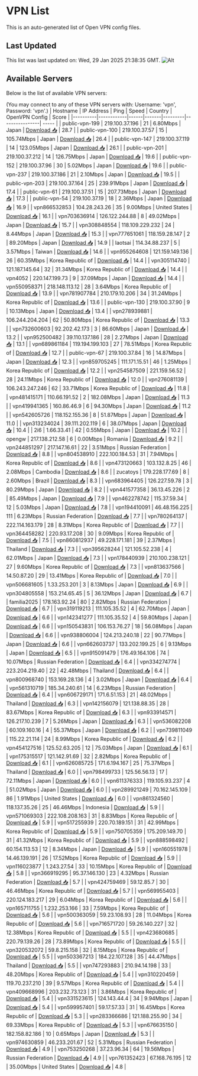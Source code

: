 # VPN List

This is an auto-generated list of Open VPN config files.

## Last Updated

This list was last updated on: Wed, 29 Jan 2025 21:38:35 GMT.
![Alt](https://repobeats.axiom.co/api/embed/186b98318ef1479477931607c1ad7d823f12451f.svg "Repobeats analytics image")

## Available Servers

Below is the list of available VPN servers:

(You may connect to any of these VPN servers with: Username: 'vpn', Password: 'vpn'.)
| Hostname | IP Address | Ping | Speed | Country | OpenVPN Config | Score |
|----------|------------|------|-------|---------|----------------| ----- |
| public-vpn-199 | 219.100.37.196 | 21 | 6.80Mbps | Japan | [Download 📥](./configs/server_0_JP.ovpn) | 28.7 |
| public-vpn-100 | 219.100.37.57 | 15 | 105.74Mbps | Japan | [Download 📥](./configs/server_1_JP.ovpn) | 26.4 |
| public-vpn-147 | 219.100.37.119 | 14 | 123.05Mbps | Japan | [Download 📥](./configs/server_2_JP.ovpn) | 26.1 |
| public-vpn-201 | 219.100.37.212 | 14 | 126.75Mbps | Japan | [Download 📥](./configs/server_3_JP.ovpn) | 19.6 |
| public-vpn-152 | 219.100.37.96 | 30 | 5.02Mbps | Japan | [Download 📥](./configs/server_4_JP.ovpn) | 19.6 |
| public-vpn-237 | 219.100.37.186 | 21 | 2.10Mbps | Japan | [Download 📥](./configs/server_5_JP.ovpn) | 19.5 |
| public-vpn-203 | 219.100.37.164 | 25 | 239.91Mbps | Japan | [Download 📥](./configs/server_6_JP.ovpn) | 17.4 |
| public-vpn-61 | 219.100.37.51 | 15 | 207.73Mbps | Japan | [Download 📥](./configs/server_7_JP.ovpn) | 17.3 |
| public-vpn-54 | 219.100.37.19 | 18 | 2.36Mbps | Japan | [Download 📥](./configs/server_8_JP.ovpn) | 16.9 |
| vpn866532853 | 104.28.243.26 | 35 | 9.00Mbps | United States | [Download 📥](./configs/server_9_US.ovpn) | 16.1 |
| vpn703636914 | 126.122.244.88 | 8 | 49.02Mbps | Japan | [Download 📥](./configs/server_10_JP.ovpn) | 15.7 |
| vpn308848554 | 118.109.229.232 | 24 | 8.44Mbps | Japan | [Download 📥](./configs/server_11_JP.ovpn) | 15.3 |
| vpn777651061 | 118.159.28.147 | 2 | 89.20Mbps | Japan | [Download 📥](./configs/server_12_JP.ovpn) | 14.9 |
| laotsai | 114.34.88.237 | 5 | 3.57Mbps | Taiwan | [Download 📥](./configs/server_13_TW.ovpn) | 14.6 |
| vpn955264608 | 121.159.149.136 | 26 | 60.35Mbps | Korea Republic of | [Download 📥](./configs/server_14_KR.ovpn) | 14.4 |
| vpn305114740 | 121.187.145.64 | 32 | 31.34Mbps | Korea Republic of | [Download 📥](./configs/server_15_KR.ovpn) | 14.4 |
| vpn4052 | 220.147.199.73 | 9 | 37.09Mbps | Japan | [Download 📥](./configs/server_16_JP.ovpn) | 14.4 |
| vpn550958371 | 218.148.113.12 | 28 | 3.64Mbps | Korea Republic of | [Download 📥](./configs/server_17_KR.ovpn) | 13.9 |
| vpn781907784 | 210.179.10.206 | 34 | 31.24Mbps | Korea Republic of | [Download 📥](./configs/server_18_KR.ovpn) | 13.6 |
| public-vpn-130 | 219.100.37.90 | 9 | 10.13Mbps | Japan | [Download 📥](./configs/server_19_JP.ovpn) | 13.4 |
| vpn278939881 | 106.244.204.204 | 62 | 50.80Mbps | Korea Republic of | [Download 📥](./configs/server_20_KR.ovpn) | 13.3 |
| vpn732600603 | 92.202.42.173 | 3 | 86.60Mbps | Japan | [Download 📥](./configs/server_21_JP.ovpn) | 13.2 |
| vpn952500482 | 39.110.137.186 | 28 | 2.27Mbps | Japan | [Download 📥](./configs/server_22_JP.ovpn) | 13.1 |
| vpn689861184 | 119.194.199.103 | 27 | 78.51Mbps | Korea Republic of | [Download 📥](./configs/server_23_KR.ovpn) | 12.7 |
| public-vpn-67 | 219.100.37.84 | 16 | 14.87Mbps | Japan | [Download 📥](./configs/server_24_JP.ovpn) | 12.3 |
| vpn859705245 | 111.171.15.51 | 46 | 1.25Mbps | Korea Republic of | [Download 📥](./configs/server_25_KR.ovpn) | 12.2 |
| vpn254587509 | 221.159.56.52 | 28 | 24.11Mbps | Korea Republic of | [Download 📥](./configs/server_26_KR.ovpn) | 12.0 |
| vpn276081139 | 106.243.247.246 | 62 | 33.71Mbps | Korea Republic of | [Download 📥](./configs/server_27_KR.ovpn) | 11.8 |
| vpn481415171 | 110.66.191.52 | 2 | 182.08Mbps | Japan | [Download 📥](./configs/server_28_JP.ovpn) | 11.3 |
| vpn419941365 | 160.86.46.9 | 6 | 94.30Mbps | Japan | [Download 📥](./configs/server_29_JP.ovpn) | 11.2 |
| vpn542605726 | 118.152.155.36 | 8 | 51.87Mbps | Japan | [Download 📥](./configs/server_30_JP.ovpn) | 11.0 |
| vpn313234024 | 39.111.202.119 | 6 | 38.07Mbps | Japan | [Download 📥](./configs/server_31_JP.ovpn) | 10.4 |
| 2i6 | 1.66.33.41 | 42 | 0.55Mbps | Japan | [Download 📥](./configs/server_32_JP.ovpn) | 10.2 |
| opengw | 217.138.212.58 | 6 | 0.00Mbps | Romania | [Download 📥](./configs/server_33_RO.ovpn) | 9.2 |
| vpn244851297 | 217.147.16.61 | 22 | 3.51Mbps | Russian Federation | [Download 📥](./configs/server_34_RU.ovpn) | 8.8 |
| vpn804538910 | 222.100.184.53 | 31 | 7.94Mbps | Korea Republic of | [Download 📥](./configs/server_35_KR.ovpn) | 8.6 |
| vpn473120663 | 103.132.8.25 | 46 | 2.08Mbps | Cambodia | [Download 📥](./configs/server_36_KH.ovpn) | 8.6 |
| zucatoys | 179.228.177.69 | 8 | 2.60Mbps | Brazil | [Download 📥](./configs/server_37_BR.ovpn) | 8.3 |
| vpn683964405 | 126.227.59.78 | 3 | 80.29Mbps | Japan | [Download 📥](./configs/server_38_JP.ovpn) | 8.2 |
| vpn441577358 | 36.13.45.226 | 2 | 85.49Mbps | Japan | [Download 📥](./configs/server_39_JP.ovpn) | 7.9 |
| vpn462278742 | 115.37.59.34 | 12 | 5.03Mbps | Japan | [Download 📥](./configs/server_40_JP.ovpn) | 7.8 |
| vpn194410091 | 46.48.156.225 | 111 | 6.23Mbps | Russian Federation | [Download 📥](./configs/server_41_RU.ovpn) | 7.7 |
| vpn780264137 | 222.114.163.179 | 28 | 8.31Mbps | Korea Republic of | [Download 📥](./configs/server_42_KR.ovpn) | 7.7 |
| vpn364458282 | 220.93.17.208 | 30 | 9.09Mbps | Korea Republic of | [Download 📥](./configs/server_43_KR.ovpn) | 7.5 |
| vpn860812937 | 49.228.171.181 | 39 | 2.37Mbps | Thailand | [Download 📥](./configs/server_44_TH.ovpn) | 7.3 |
| vpn395628244 | 121.105.52.238 | 4 | 62.01Mbps | Japan | [Download 📥](./configs/server_45_JP.ovpn) | 7.3 |
| vpn178440939 | 210.100.238.121 | 27 | 9.60Mbps | Korea Republic of | [Download 📥](./configs/server_46_KR.ovpn) | 7.3 |
| vpn813637566 | 14.50.87.20 | 29 | 13.41Mbps | Korea Republic of | [Download 📥](./configs/server_47_KR.ovpn) | 7.0 |
| vpn506681605 | 1.33.253.201 | 3 | 8.13Mbps | Japan | [Download 📥](./configs/server_48_JP.ovpn) | 6.9 |
| vpn304805558 | 153.214.65.45 | 5 | 36.12Mbps | Japan | [Download 📥](./configs/server_49_JP.ovpn) | 6.7 |
| familia2025 | 178.163.92.24 | 80 | 2.82Mbps | Russian Federation | [Download 📥](./configs/server_50_RU.ovpn) | 6.7 |
| vpn319119213 | 111.105.35.52 | 4 | 62.70Mbps | Japan | [Download 📥](./configs/server_51_JP.ovpn) | 6.6 |
| vpn142341277 | 111.105.35.52 | 4 | 59.80Mbps | Japan | [Download 📥](./configs/server_52_JP.ovpn) | 6.6 |
| vpn150543831 | 106.153.76.27 | 18 | 56.08Mbps | Japan | [Download 📥](./configs/server_53_JP.ovpn) | 6.6 |
| vpn938806004 | 124.213.240.18 | 22 | 90.77Mbps | Japan | [Download 📥](./configs/server_54_JP.ovpn) | 6.6 |
| vpn662603737 | 133.202.199.25 | 6 | 9.13Mbps | Japan | [Download 📥](./configs/server_55_JP.ovpn) | 6.5 |
| vpn915091479 | 176.49.164.106 | 74 | 10.07Mbps | Russian Federation | [Download 📥](./configs/server_56_RU.ovpn) | 6.4 |
| vpn334274774 | 223.204.219.40 | 22 | 42.48Mbps | Thailand | [Download 📥](./configs/server_57_TH.ovpn) | 6.4 |
| vpn800968740 | 153.169.28.136 | 4 | 3.02Mbps | Japan | [Download 📥](./configs/server_58_JP.ovpn) | 6.4 |
| vpn561310719 | 185.34.240.61 | 14 | 6.23Mbps | Russian Federation | [Download 📥](./configs/server_59_RU.ovpn) | 6.4 |
| vpn606729171 | 171.6.51.153 | 21 | 48.02Mbps | Thailand | [Download 📥](./configs/server_60_TH.ovpn) | 6.3 |
| vpn142156079 | 121.138.88.35 | 28 | 83.67Mbps | Korea Republic of | [Download 📥](./configs/server_61_KR.ovpn) | 6.3 |
| vpn933914571 | 126.217.10.239 | 7 | 5.26Mbps | Japan | [Download 📥](./configs/server_62_JP.ovpn) | 6.3 |
| vpn536082208 | 60.109.160.16 | 4 | 55.37Mbps | Japan | [Download 📥](./configs/server_63_JP.ovpn) | 6.2 |
| vpn739811049 | 115.22.21.114 | 24 | 8.99Mbps | Korea Republic of | [Download 📥](./configs/server_64_KR.ovpn) | 6.2 |
| vpn454127516 | 125.52.63.205 | 12 | 75.03Mbps | Japan | [Download 📥](./configs/server_65_JP.ovpn) | 6.1 |
| vpn175315517 | 121.142.91.69 | 32 | 2.82Mbps | Korea Republic of | [Download 📥](./configs/server_66_KR.ovpn) | 6.1 |
| vpn626085725 | 171.6.194.167 | 25 | 75.37Mbps | Thailand | [Download 📥](./configs/server_67_TH.ovpn) | 6.0 |
| vpn798499733 | 125.56.56.13 | 17 | 72.11Mbps | Japan | [Download 📥](./configs/server_68_JP.ovpn) | 6.0 |
| vpn611376333 | 119.105.93.237 | 4 | 51.02Mbps | Japan | [Download 📥](./configs/server_69_JP.ovpn) | 6.0 |
| vpn289921249 | 70.162.145.109 | 86 | 1.91Mbps | United States | [Download 📥](./configs/server_70_US.ovpn) | 6.0 |
| vpn861324560 | 118.137.35.26 | 25 | 46.46Mbps | Indonesia | [Download 📥](./configs/server_71_ID.ovpn) | 5.9 |
| vpn571069303 | 222.108.208.163 | 31 | 8.83Mbps | Korea Republic of | [Download 📥](./configs/server_72_KR.ovpn) | 5.9 |
| vpn517255939 | 220.70.189.151 | 31 | 42.99Mbps | Korea Republic of | [Download 📥](./configs/server_73_KR.ovpn) | 5.9 |
| vpn750705359 | 175.209.149.70 | 31 | 41.32Mbps | Korea Republic of | [Download 📥](./configs/server_74_KR.ovpn) | 5.9 |
| vpn888598492 | 60.154.113.53 | 12 | 8.34Mbps | Japan | [Download 📥](./configs/server_75_JP.ovpn) | 5.9 |
| vpn160551978 | 14.46.139.191 | 26 | 17.52Mbps | Korea Republic of | [Download 📥](./configs/server_76_KR.ovpn) | 5.9 |
| vpn116023877 | 1.243.27.54 | 33 | 10.15Mbps | Korea Republic of | [Download 📥](./configs/server_77_KR.ovpn) | 5.8 |
| vpn366919295 | 95.37.146.130 | 23 | 4.32Mbps | Russian Federation | [Download 📥](./configs/server_78_RU.ovpn) | 5.7 |
| vpn424759469 | 59.12.85.7 | 30 | 46.46Mbps | Korea Republic of | [Download 📥](./configs/server_79_KR.ovpn) | 5.7 |
| vpn569955403 | 220.124.183.217 | 29 | 6.04Mbps | Korea Republic of | [Download 📥](./configs/server_80_KR.ovpn) | 5.6 |
| vpn165711755 | 1.232.253.166 | 33 | 7.59Mbps | Korea Republic of | [Download 📥](./configs/server_81_KR.ovpn) | 5.6 |
| vpn500363059 | 59.23.108.93 | 28 | 11.04Mbps | Korea Republic of | [Download 📥](./configs/server_82_KR.ovpn) | 5.6 |
| vpn716571720 | 59.26.140.227 | 32 | 12.38Mbps | Korea Republic of | [Download 📥](./configs/server_83_KR.ovpn) | 5.5 |
| vpn423680685 | 220.79.139.26 | 28 | 73.89Mbps | Korea Republic of | [Download 📥](./configs/server_84_KR.ovpn) | 5.5 |
| vpn320532072 | 59.8.215.158 | 32 | 8.15Mbps | Korea Republic of | [Download 📥](./configs/server_85_KR.ovpn) | 5.5 |
| vpn503367213 | 184.22.107.128 | 35 | 44.47Mbps | Thailand | [Download 📥](./configs/server_86_TH.ovpn) | 5.5 |
| vpn747293883 | 210.94.14.198 | 33 | 48.20Mbps | Korea Republic of | [Download 📥](./configs/server_87_KR.ovpn) | 5.4 |
| vpn310220459 | 119.70.237.210 | 39 | 9.57Mbps | Korea Republic of | [Download 📥](./configs/server_88_KR.ovpn) | 5.4 |
| vpn409668996 | 203.232.73.123 | 31 | 3.86Mbps | Korea Republic of | [Download 📥](./configs/server_89_KR.ovpn) | 5.4 |
| vpn331523615 | 124.143.44.4 | 34 | 9.94Mbps | Japan | [Download 📥](./configs/server_90_JP.ovpn) | 5.4 |
| vpn599957401 | 59.17.57.33 | 31 | 16.45Mbps | Korea Republic of | [Download 📥](./configs/server_91_KR.ovpn) | 5.3 |
| vpn283366686 | 121.188.255.90 | 34 | 69.33Mbps | Korea Republic of | [Download 📥](./configs/server_92_KR.ovpn) | 5.3 |
| vpn676635150 | 182.158.82.186 | 10 | 0.65Mbps | Japan | [Download 📥](./configs/server_93_JP.ovpn) | 5.3 |
| vpn974630859 | 46.233.201.67 | 52 | 5.31Mbps | Russian Federation | [Download 📥](./configs/server_94_RU.ovpn) | 4.9 |
| vpn753250268 | 37.23.96.34 | 64 | 19.56Mbps | Russian Federation | [Download 📥](./configs/server_95_RU.ovpn) | 4.9 |
| vpn761352423 | 67.168.76.195 | 12 | 35.00Mbps | United States | [Download 📥](./configs/server_96_US.ovpn) | 4.8 |
